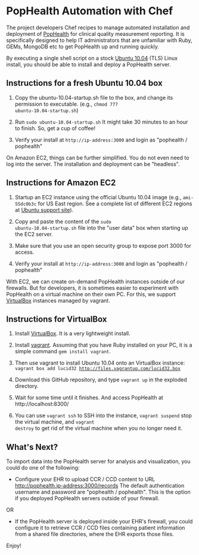 
# PopHealth Automation with Chef

The project developers Chef recipes to manage automated installation and deployment of [PopHealth](http://projectpophealth.org/) for clinical quality measurement reporting. It is specifically designed to help IT administrators that are unfamiliar with Ruby, GEMs, MongoDB etc to get PopHealth up and running quickly.

By executing a single shell script on a stock [Ubuntu 10.04](http://releases.ubuntu.com/lucid/) (TLS) Linux install, you should be able to install and deploy a PopHealth server.

## Instructions for a fresh Ubuntu 10.04 box

1. Copy the ubuntu-10.04-startup.sh file to the box, and change its permission to executable. (e.g., <code>chmod 777 ubuntu-10.04-startup.sh</code>)

2. Run <code>sudo ubuntu-10.04-startup.sh</code> It might take 30 minutes to an hour to finish. So, get a cup of coffee!

3. Verify your install at <code>http://ip-address:3000</code> and login as "pophealth / pophealth"

On Amazon EC2, things can be further simplified. You do not even need to log into the server. The installation and deployment can be "headless".

## Instructions for Amazon EC2

1. Startup an EC2 instance using the official Ubuntu 10.04 image (e.g., <code>ami-55dc0b3c</code> for US East region. See a complete list of different EC2 regions at [Ubuntu support site](http://cloud-images.ubuntu.com/releases/10.04/release/)).

2. Copy and paste the content of the <code>sudo ubuntu-10.04-startup.sh</code> file into the "user data" box when starting up the EC2 server.

3. Make sure that you use an open security group to expose port 3000 for access.

4. Verify your install at <code>http://ip-address:3000</code> and login as "pophealth / pophealth"

With EC2, we can create on-demand PopHealth instances outside of our firewalls. But for developers, it is sometimes easier to experiment with PopHealth on a virtual machine on their own PC. For this, we support [VirtualBox](https://www.virtualbox.org/) instances managed by vagrant.

## Instructions for VirtualBox

1. Install [VirtualBox](https://www.virtualbox.org/). It is a very lightweight install.

2. Install [vagrant](http://vagrantup.com/). Assuming that you have Ruby installed on your PC, it is a simple command <code>gem install vagrant</code>.

3. Then use vagrant to install Ubuntu 10.04 onto an VirtualBox instance: <code>vagrant box add lucid32 http://files.vagrantup.com/lucid32.box</code>

4. Download this GitHub repository, and type <code>vagrant up</code> in the exploded directory.

5. Wait for some time until it finishes. And access PopHealth at http://localhost:8300/

6. You can use <code>vagrant ssh</code> to SSH into the instance, <code>vagrant suspend</code> stop the virtual machine, and <code>vagrant destroy</code> to get rid of the virtual machine when you no longer need it.

## What's Next?

To import data into the PopHealth server for analysis and visualization, you could do one of the following:

* Configure your EHR to upload CCR / CCD content to URL http://pophealth.ip-address:3000/records The default authentication username and password are "pophealth / pophealth". This is the option if you deployed PopHealth servers outside of your firewall.

OR

* If the PopHealth server is deployed inside your EHR's firewall, you could configure it to retrieve CCR / CCD files containing patient information from a shared file directories, where the EHR exports those files.

Enjoy!